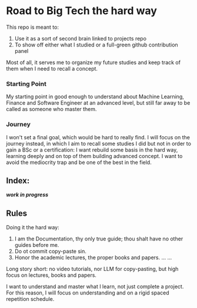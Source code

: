# Road to Big Tech the hard way

This repo is meant to:

1. Use it as a sort of second brain linked to projects repo
2. To show off either what I studied or a full-green github contribution panel

Most of all, it serves me to organize my future studies and keep track of them when I need to recall a concept. 

### Starting Point

My starting point in good enough to understand about Machine Learning, Finance and Software Engineer at an advanced level, but still far away to be called as someone who master them. 

### Journey

I won't set a final goal, which would be hard to really find. I will focus on the journey instead, in which I aim to recall some studies I did but not in order to gain a BSc or a certification: I want rebuild some basis in the hard way, learning deeply and on top of them building advanced concept. I want to avoid the mediocrity trap and be one of the best in the field. 

## Index:

***work in progress***

## Rules

Doing it the hard way:

1. I am the Documentation, thy only true guide; thou shalt have no other guides before me.
2. Do ot commit copy-paste sin.
3. Honor the academic lectures, the proper books and papers. 
...
...

Long story short: no video tutorials, nor LLM for copy-pasting, but high focus on lectures, books and papers.

I want to understand and master what I learn, not just complete a project. For this reason, I will focus on understanding and on a rigid spaced repetition schedule. 
